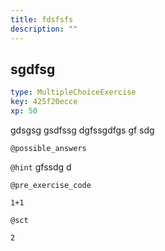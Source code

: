 ```yaml
---
title: fdsfsfs
description: ""
---
```


## sgdfsg

```yaml
type: MultipleChoiceExercise
key: 425f20ecce
xp: 50
```

gdsgsg gsdfssg dgfssgdfgs gf sdg

`@possible_answers`


`@hint`
gfssdg d

`@pre_exercise_code`
```{r}
1+1
```

`@sct`
```{r}
2
```
